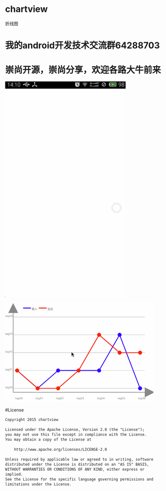 # chartview

折线图


# 我的android开发技术交流群64288703
# 崇尚开源，崇尚分享，欢迎各路大牛前来


![](https://github.com/CrazyTT/ChartView/blob/master/pic/44.gif?raw=true)

![](https://github.com/CrazyTT/ChartView/blob/master/pic/7890.gif?raw=true)





#License
```
Copyright 2015 chartview

Licensed under the Apache License, Version 2.0 (the "License");
you may not use this file except in compliance with the License.
You may obtain a copy of the License at

    http://www.apache.org/licenses/LICENSE-2.0

Unless required by applicable law or agreed to in writing, software
distributed under the License is distributed on an "AS IS" BASIS,
WITHOUT WARRANTIES OR CONDITIONS OF ANY KIND, either express or implied.
See the License for the specific language governing permissions and
limitations under the License.
```
